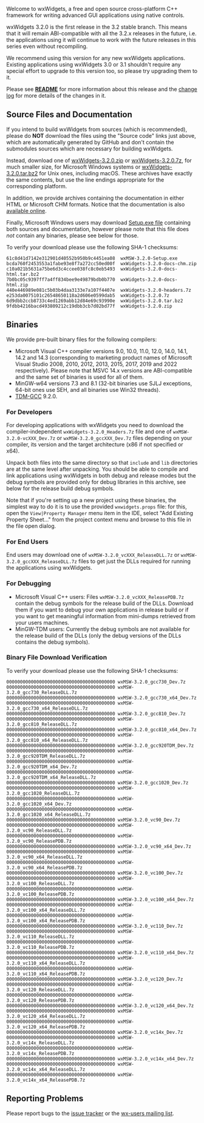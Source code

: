 Welcome to wxWidgets, a free and open source cross-platform C++ framework for writing advanced GUI applications using native controls.

wxWidgets 3.2.0 is the first release in the 3.2 stable branch. This means that it will remain ABI-compatible with all the 3.2.x releases in the future, i.e. the applications using it will continue to work with the future releases in this series even without recompiling.

We recommend using this version for any new wxWidgets applications. Existing applications using wxWidgets 3.0 or 3.1 shouldn't require any special effort to upgrade to this version too, so please try upgrading them to it.

Please see [**README**](https://raw.githubusercontent.com/wxWidgets/wxWidgets/v3.2.0/docs/readme.txt) for more information about this release and the [change log](https://raw.githubusercontent.com/wxWidgets/wxWidgets/v3.2.0/docs/changes.txt) for more details of the changes in it.


## Source Files and Documentation

If you intend to build wxWidgets from sources (which is recommended), please do **NOT** download the files using the "Source code" links just above, which are automatically generated by GitHub and don't contain the submodules sources which are necessary for building wxWidgets.

Instead, download one of [wxWidgets-3.2.0.zip](https://github.com/wxWidgets/wxWidgets/releases/download/v3.2.0/wxWidgets-3.2.0.zip) or [wxWidgets-3.2.0.7z](https://github.com/wxWidgets/wxWidgets/releases/download/v3.2.0/wxWidgets-3.2.0.7z), for much smaller size, for Microsoft Windows systems or [wxWidgets-3.2.0.tar.bz2](https://github.com/wxWidgets/wxWidgets/releases/download/v3.2.0/wxWidgets-3.2.0.tar.bz2) for Unix ones, including macOS. These archives have exactly the same contents, but use the line endings appropriate for the corresponding platform.

In addition, we provide archives containing the documentation in either HTML or Microsoft CHM formats. Notice that the documentation is also [available online](https://docs.wxwidgets.org/3.2.0).

Finally, Microsoft Windows users may download [Setup.exe file](https://github.com/wxWidgets/wxWidgets/releases/download/v3.2.0/wxMSW-3.2.0-Setup.exe) containing both sources and documentation, however please note that this file does _not_ contain any binaries, please see below for those.

To verify your download please use the following SHA-1 checksums:

    61c8d41d7142e312901d40552b950b9c4451ea08  wxMSW-3.2.0-Setup.exe
    bcda760f2453553a1fabe93e8f7a272cc50ed00f  wxWidgets-3.2.0-docs-chm.zip
    c10a021b5631a75be6d3c4ccee038fc8c0eb5493  wxWidgets-3.2.0-docs-html.tar.bz2
    7b0bc05c9397ff7a4ff834bee9e49879bdb0b770  wxWidgets-3.2.0-docs-html.zip
    440e446989e081c5b03b4daa3133e7a107f4407e  wxWidgets-3.2.0-headers.7z
    e253da0075101c26548650118a2d606e0599dab5  wxWidgets-3.2.0.7z
    6d9dbb2ccb8733c4ed1269abb12d84e69c93990e  wxWidgets-3.2.0.tar.bz2
    9fdbb4216bacd493809212c19dbb3cb7d02bd77f  wxWidgets-3.2.0.zip

## Binaries

We provide pre-built binary files for the following compilers:

* Microsoft Visual C++ compiler versions 9.0, 10.0, 11.0, 12.0, 14.0, 14.1, 14.2 and 14.3 (corresponding to marketing product names of Microsoft Visual Studio 2008, 2010, 2012, 2013, 2015, 2017, 2019 and 2022 respectively). Please note that MSVC 14.x versions are ABI-compatible and the same set of binaries is used for all of them.
* MinGW-w64 versions 7.3 and 8.1 (32-bit binaries use SJLJ exceptions, 64-bit ones use SEH, and all binaries use Win32 threads).
* [TDM-GCC](https://jmeubank.github.io/tdm-gcc/) 9.2.0.

### For Developers

For developing applications with wxWidgets you need to download the compiler-independent `wxWidgets-3.2.0_Headers.7z` file and one of `wxMSW-3.2.0-vcXXX_Dev.7z` or `wxMSW-3.2.0_gccXXX_Dev.7z` files depending on your compiler, its version and the target architecture (x86 if not specified or x64).

Unpack both files into the same directory so that `include` and `lib` directories are at the same level after unpacking. You should be able to compile and link applications using wxWidgets in both debug and release modes but the debug symbols are provided only for debug libraries in this archive, see below for the release build debug symbols.

Note that if you're setting up a new project using these binaries, the simplest
way to do it is to use the provided `wxwidgets.props` file: for this, open the
`View|Property Manager` menu item in the IDE, select "Add Existing Property
Sheet..." from the project context menu and browse to this file in the file
open dialog.

### For End Users

End users may download one of `wxMSW-3.2.0_vcXXX_ReleaseDLL.7z` or `wxMSW-3.2.0_gccXXX_ReleaseDLL.7z` files to get just the DLLs required for running the applications using wxWidgets.

### For Debugging

* Microsoft Visual C++ users: Files `wxMSW-3.2.0_vcXXX_ReleasePDB.7z` contain the debug symbols for the release build of the DLLs. Download them if you want to debug your own applications in release build or if you want to get meaningful information from mini-dumps retrieved from your users machines.
* MinGW-TDM users: Currently the debug symbols are not available for the release build of the DLLs (only the debug versions of the DLLs contains the debug symbols).

### Binary File Download Verification

To verify your download please use the following SHA-1 checksums:

    0000000000000000000000000000000000000000 wxMSW-3.2.0_gcc730_Dev.7z
    0000000000000000000000000000000000000000 wxMSW-3.2.0_gcc730_ReleaseDLL.7z
    0000000000000000000000000000000000000000 wxMSW-3.2.0_gcc730_x64_Dev.7z
    0000000000000000000000000000000000000000 wxMSW-3.2.0_gcc730_x64_ReleaseDLL.7z
    0000000000000000000000000000000000000000 wxMSW-3.2.0_gcc810_Dev.7z
    0000000000000000000000000000000000000000 wxMSW-3.2.0_gcc810_ReleaseDLL.7z
    0000000000000000000000000000000000000000 wxMSW-3.2.0_gcc810_x64_Dev.7z
    0000000000000000000000000000000000000000 wxMSW-3.2.0_gcc810_x64_ReleaseDLL.7z
    0000000000000000000000000000000000000000 wxMSW-3.2.0_gcc920TDM_Dev.7z
    0000000000000000000000000000000000000000 wxMSW-3.2.0_gcc920TDM_ReleaseDLL.7z
    0000000000000000000000000000000000000000 wxMSW-3.2.0_gcc920TDM_x64_Dev.7z
    0000000000000000000000000000000000000000 wxMSW-3.2.0_gcc920TDM_x64_ReleaseDLL.7z
    0000000000000000000000000000000000000000 wxMSW-3.2.0_gcc1020_Dev.7z
    0000000000000000000000000000000000000000 wxMSW-3.2.0_gcc1020_ReleaseDLL.7z
    0000000000000000000000000000000000000000 wxMSW-3.2.0_gcc1020_x64_Dev.7z
    0000000000000000000000000000000000000000 wxMSW-3.2.0_gcc1020_x64_ReleaseDLL.7z
    0000000000000000000000000000000000000000 wxMSW-3.2.0_vc90_Dev.7z
    0000000000000000000000000000000000000000 wxMSW-3.2.0_vc90_ReleaseDLL.7z
    0000000000000000000000000000000000000000 wxMSW-3.2.0_vc90_ReleasePDB.7z
    0000000000000000000000000000000000000000 wxMSW-3.2.0_vc90_x64_Dev.7z
    0000000000000000000000000000000000000000 wxMSW-3.2.0_vc90_x64_ReleaseDLL.7z
    0000000000000000000000000000000000000000 wxMSW-3.2.0_vc90_x64_ReleasePDB.7z
    0000000000000000000000000000000000000000 wxMSW-3.2.0_vc100_Dev.7z
    0000000000000000000000000000000000000000 wxMSW-3.2.0_vc100_ReleaseDLL.7z
    0000000000000000000000000000000000000000 wxMSW-3.2.0_vc100_ReleasePDB.7z
    0000000000000000000000000000000000000000 wxMSW-3.2.0_vc100_x64_Dev.7z
    0000000000000000000000000000000000000000 wxMSW-3.2.0_vc100_x64_ReleaseDLL.7z
    0000000000000000000000000000000000000000 wxMSW-3.2.0_vc100_x64_ReleasePDB.7z
    0000000000000000000000000000000000000000 wxMSW-3.2.0_vc110_Dev.7z
    0000000000000000000000000000000000000000 wxMSW-3.2.0_vc110_ReleaseDLL.7z
    0000000000000000000000000000000000000000 wxMSW-3.2.0_vc110_ReleasePDB.7z
    0000000000000000000000000000000000000000 wxMSW-3.2.0_vc110_x64_Dev.7z
    0000000000000000000000000000000000000000 wxMSW-3.2.0_vc110_x64_ReleaseDLL.7z
    0000000000000000000000000000000000000000 wxMSW-3.2.0_vc110_x64_ReleasePDB.7z
    0000000000000000000000000000000000000000 wxMSW-3.2.0_vc120_Dev.7z
    0000000000000000000000000000000000000000 wxMSW-3.2.0_vc120_ReleaseDLL.7z
    0000000000000000000000000000000000000000 wxMSW-3.2.0_vc120_ReleasePDB.7z
    0000000000000000000000000000000000000000 wxMSW-3.2.0_vc120_x64_Dev.7z
    0000000000000000000000000000000000000000 wxMSW-3.2.0_vc120_x64_ReleaseDLL.7z
    0000000000000000000000000000000000000000 wxMSW-3.2.0_vc120_x64_ReleasePDB.7z
    0000000000000000000000000000000000000000 wxMSW-3.2.0_vc14x_Dev.7z
    0000000000000000000000000000000000000000 wxMSW-3.2.0_vc14x_ReleaseDLL.7z
    0000000000000000000000000000000000000000 wxMSW-3.2.0_vc14x_ReleasePDB.7z
    0000000000000000000000000000000000000000 wxMSW-3.2.0_vc14x_x64_Dev.7z
    0000000000000000000000000000000000000000 wxMSW-3.2.0_vc14x_x64_ReleaseDLL.7z
    0000000000000000000000000000000000000000 wxMSW-3.2.0_vc14x_x64_ReleasePDB.7z


## Reporting Problems

Please report bugs to the [issue tracker](https://github.com/wxWidgets/wxWidgets/issues/new) or the [wx-users mailing list](http://groups.google.com/group/wx-users).

